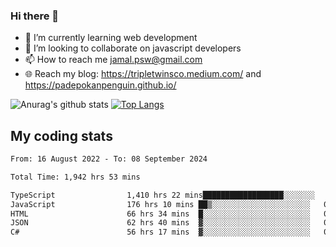 ### Hi there 👋

<!--
**padepokanpenguin/padepokanpenguin** is a ✨ _special_ ✨ repository because its `README.md` (this file) appears on your GitHub profile.
-->

- 🌱 I’m currently learning  web development
- 👯 I’m looking to collaborate on javascript developers
- 📫 How to reach me jamal.psw@gmail.com
- 🌐 Reach my blog:
   https://tripletwinsco.medium.com/ and
   https://padepokanpenguin.github.io/

![Anurag's github stats](https://github-readme-stats.vercel.app/api?username=padepokanpenguin&count_private=true&disable_animations=false&show_icons=true&theme=default)
[![Top Langs](https://github-readme-stats.vercel.app/api/top-langs/?username=padepokanpenguin&theme=default&layout=compact)](https://github.com/padepokanpenguin)

## My coding stats

<!--START_SECTION:waka-->

```txt
From: 16 August 2022 - To: 08 September 2024

Total Time: 1,942 hrs 53 mins

TypeScript                1,410 hrs 22 mins██████████████████░░░░░░░   72.59 %
JavaScript                176 hrs 10 mins ██▒░░░░░░░░░░░░░░░░░░░░░░   09.07 %
HTML                      66 hrs 34 mins  █░░░░░░░░░░░░░░░░░░░░░░░░   03.43 %
JSON                      62 hrs 40 mins  ▓░░░░░░░░░░░░░░░░░░░░░░░░   03.23 %
C#                        56 hrs 17 mins  ▓░░░░░░░░░░░░░░░░░░░░░░░░   02.90 %
```

<!--END_SECTION:waka-->


